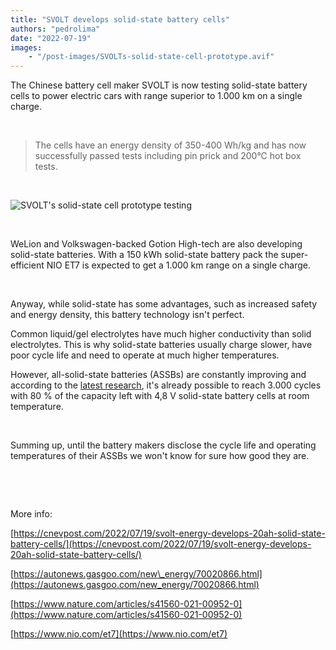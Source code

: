 ```yaml
---
title: "SVOLT develops solid-state battery cells"
authors: "pedrolima"
date: "2022-07-19"
images: 
    - "/post-images/SVOLTs-solid-state-cell-prototype.avif"
---
```


The Chinese battery cell maker SVOLT is now testing solid-state battery cells to power electric cars with range superior to 1.000 km on a single charge.

 

> The cells have an energy density of 350-400 Wh/kg and has now successfully passed tests including pin prick and 200°C hot box tests.

 

![SVOLT's solid-state cell prototype testing](post-images/SVOLTs-solid-state-cell-prototype-testing.avif)

 

WeLion and Volkswagen-backed Gotion High-tech are also developing solid-state batteries. With a 150 kWh solid-state battery pack the super-efficient NIO ET7 is expected to get a 1.000 km range on a single charge.

 

Anyway, while solid-state has some advantages, such as increased safety and energy density, this battery technology isn't perfect.

Common liquid/gel electrolytes have much higher conductivity than solid electrolytes. This is why solid-state batteries usually charge slower, have poor cycle life and need to operate at much higher temperatures.

However, all-solid-state batteries (ASSBs) are constantly improving and according to the [latest research](https://www.nature.com/articles/s41560-021-00952-0), it's already possible to reach 3.000 cycles with 80 % of the capacity left with 4,8 V solid-state battery cells at room temperature.

 

Summing up, until the battery makers disclose the cycle life and operating temperatures of their ASSBs we won't know for sure how good they are.

 

 

More info:

[https://cnevpost.com/2022/07/19/svolt-energy-develops-20ah-solid-state-battery-cells/](https://cnevpost.com/2022/07/19/svolt-energy-develops-20ah-solid-state-battery-cells/)

[https://autonews.gasgoo.com/new\_energy/70020866.html](https://autonews.gasgoo.com/new_energy/70020866.html)

[https://www.nature.com/articles/s41560-021-00952-0](https://www.nature.com/articles/s41560-021-00952-0)

[https://www.nio.com/et7](https://www.nio.com/et7)
